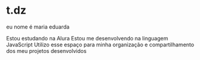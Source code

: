 # t.dz
eu nome é maria eduarda

Estou estudando na Alura
Estou me desenvolvendo na linguagem JavaScript
Utilizo esse espaço para minha organização e compartilhamento dos meu projetos desenvolvidos
